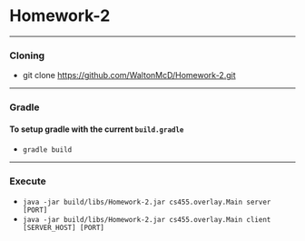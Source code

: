 # Homework-2

___
### Cloning
- git clone https://github.com/WaltonMcD/Homework-2.git
___
### Gradle
#### To setup gradle with the current `build.gradle`
- `gradle build`
___
### Execute
- `java -jar build/libs/Homework-2.jar cs455.overlay.Main server [PORT]`
- `java -jar build/libs/Homework-2.jar cs455.overlay.Main client [SERVER_HOST] [PORT]`
